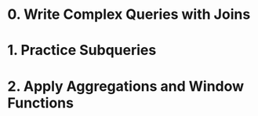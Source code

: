 #  0. Write Complex Queries with Joins 
#  1. Practice Subqueries 
#  2. Apply Aggregations and Window Functions 